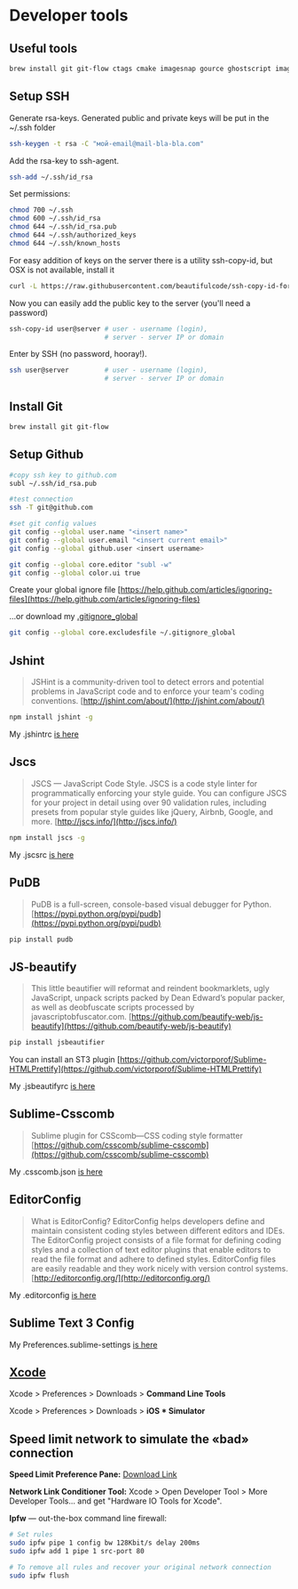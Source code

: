 # Developer tools

## Useful tools
```bash
brew install git git-flow ctags cmake imagesnap gource ghostscript imagemagick htop iotop gnu-sed siege terminal-notifier
```


## Setup SSH

Generate rsa-keys. Generated public and private keys will be put in the ~/.ssh folder
```bash
ssh-keygen -t rsa -C "мой-email@mail-bla-bla.com"
```

Add the rsa-key to ssh-agent.
```bash
ssh-add ~/.ssh/id_rsa
```

Set permissions:
```bash
chmod 700 ~/.ssh
chmod 600 ~/.ssh/id_rsa
chmod 644 ~/.ssh/id_rsa.pub
chmod 644 ~/.ssh/authorized_keys
chmod 644 ~/.ssh/known_hosts
```

For easy addition of keys on the server there is a utility ssh-copy-id, but OSX is not available, install it
```bash
curl -L https://raw.githubusercontent.com/beautifulcode/ssh-copy-id-for-OSX/master/install.sh | sh
```

Now you can easily add the public key to the server (you'll need a password)
```bash
ssh-copy-id user@server # user - username (login),
                        # server - server IP or domain
```

Enter by SSH (no password, hooray!).
```bash
ssh user@server         # user - username (login),
                        # server - server IP or domain
```

## Install Git
```bash
brew install git git-flow
```

## Setup Github
```bash
#copy ssh key to github.com
subl ~/.ssh/id_rsa.pub

#test connection
ssh -T git@github.com

#set git config values
git config --global user.name "<insert name>"
git config --global user.email "<insert current email>"
git config --global github.user <insert username>

git config --global core.editor "subl -w"
git config --global color.ui true
```

Create your global ignore file [https://help.github.com/articles/ignoring-files](https://help.github.com/articles/ignoring-files)


...or download my [.gitignore_global](./home/.gitignore_global)


```bash
git config --global core.excludesfile ~/.gitignore_global
```

## Jshint
> JSHint is a community-driven tool to detect errors and potential problems in JavaScript code and to enforce your team's coding conventions.
> [http://jshint.com/about/](http://jshint.com/about/)
```bash
npm install jshint -g
```

My .jshintrc [is here](./home/.jshintrc)

## Jscs
> JSCS — JavaScript Code Style.
> JSCS is a code style linter for programmatically enforcing your style guide. You can configure JSCS for your project in detail using over 90 validation rules, including presets from popular style guides like jQuery, Airbnb, Google, and more.
> [http://jscs.info/](http://jscs.info/)
```bash
npm install jscs -g
```

My .jscsrc [is here](./home/.jscsrc)


## PuDB
> PuDB is a full-screen, console-based visual debugger for Python.
> [https://pypi.python.org/pypi/pudb](https://pypi.python.org/pypi/pudb)
```bash
pip install pudb
```

## JS-beautify
> This little beautifier will reformat and reindent bookmarklets, ugly JavaScript, unpack scripts packed by Dean Edward’s popular packer, as well as deobfuscate scripts processed by javascriptobfuscator.com.
> [https://github.com/beautify-web/js-beautify](https://github.com/beautify-web/js-beautify)
```bash
pip install jsbeautifier
```

You can install an ST3 plugin [https://github.com/victorporof/Sublime-HTMLPrettify](https://github.com/victorporof/Sublime-HTMLPrettify)


My .jsbeautifyrc [is here](./home/.jsbeautifyrc)

## Sublime-Csscomb
> Sublime plugin for CSScomb—CSS coding style formatter
> [https://github.com/csscomb/sublime-csscomb](https://github.com/csscomb/sublime-csscomb)

My .csscomb.json [is here](./home/.csscomb.json)

## EditorConfig
> What is EditorConfig?
> EditorConfig helps developers define and maintain consistent coding styles between different editors and IDEs. The EditorConfig project consists of a file format for defining coding styles and a collection of text editor plugins that enable editors to read the file format and adhere to defined styles. EditorConfig files are easily readable and they work nicely with version control systems.
> [http://editorconfig.org/](http://editorconfig.org/)

My .editorconfig [is here](./home/.editorconfig)

## Sublime Text 3 Config
My Preferences.sublime-settings [is here](./home/Preferences.sublime-settings)



## [Xcode](https://developer.apple.com/xcode/)

Xcode > Preferences > Downloads > __Command Line Tools__

Xcode > Preferences > Downloads > __iOS * Simulator__


## Speed limit network to simulate the «bad» connection

__Speed Limit Preference Pane:__
[Download Link](http://mschrag.github.io/)

__Network Link Conditioner Tool:__
Xcode > Open Developer Tool > More Developer Tools... and get "Hardware IO Tools for Xcode".

__Ipfw__ — out-the-box command line firewall:

```bash
# Set rules
sudo ipfw pipe 1 config bw 128Kbit/s delay 200ms
sudo ipfw add 1 pipe 1 src-port 80

# To remove all rules and recover your original network connection
sudo ipfw flush
```
